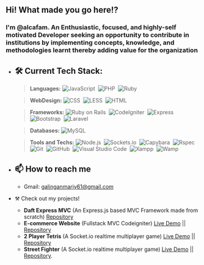 ## Hi! What made you go here!?

### I'm @alcafam. An Enthusiastic, focused, and highly-self motivated Developer seeking an opportunity to contribute in institutions by implementing concepts, knowledge, and methodologies learnt thereby adding value for the organization

- 🛠 Current Tech Stack:
  --- 
  >**Languages:**
    ![JavaScript](https://img.shields.io/badge/-JavaScript-05122A?style=flat&logo=javascript)&nbsp;
    ![PHP](https://img.shields.io/badge/-PHP-05122A?style=flat&logo=php&logoColor=777BB4)&nbsp;
    ![Ruby](https://img.shields.io/badge/-Ruby-05122A?style=flat&logo=ruby&logoColor=FF0000)&nbsp;
  
  >**WebDesign:**
    ![CSS](https://img.shields.io/badge/-CSS-05122A?style=flat&logo=CSS3&logoColor=1572B6)&nbsp;
    ![LESS](https://img.shields.io/badge/-Less-05122A?style=flat&logo=Less)&nbsp;
    ![HTML](https://img.shields.io/badge/-HTML-05122A?style=flat&logo=HTML5)&nbsp;
   
  >**Frameworks:**
    ![Ruby on Rails](https://img.shields.io/badge/-Ruby%20On%20Rails-05122A?style=flat&logo=ruby-on-rails&logoColor=FF0000)&nbsp;
    ![CodeIgniter](https://img.shields.io/badge/-CodeIgniter-05122A?style=flat&logo=codeigniter&logoColor=EF4223)&nbsp;
    ![Express](https://img.shields.io/badge/-Express-05122A?style=flat&logo=express)&nbsp;
    ![Bootstrap](https://img.shields.io/badge/-Bootstrap-05122A?style=flat&logo=bootstrap&logoColor=563D7C)&nbsp;
    ![Laravel](https://img.shields.io/badge/-Laravel-05122A?style=flat&logo=laravel&logoColor=fc0303)&nbsp;

  >**Databases:**
    ![MySQL](https://img.shields.io/badge/-MySQL-05122A?style=flat&logo=mysql&logoColor=4479A1)&nbsp;
    
  >**Tools and Techs:**
    ![Node.js](https://img.shields.io/badge/-Node.js-05122A?style=flat&logo=node.js)&nbsp;
    ![Sockets.io](https://img.shields.io/badge/-Socket.io-05122A?style=flat&logo=socket.io&logoColor=010101)&nbsp;
    ![Capybara](https://img.shields.io/badge/-Capybara-05122A?style=flat&logo=docker&logoColor=2496ED)&nbsp;
    ![Rspec](https://img.shields.io/badge/-Rspec-05122A?style=flat&logo=docker&logoColor=2496ED)&nbsp;
    ![Git](https://img.shields.io/badge/-Git-05122A?style=flat&logo=git)&nbsp;
    ![GitHub](https://img.shields.io/badge/-GitHub-05122A?style=flat&logo=github)&nbsp;
    ![Visual Studio Code](https://img.shields.io/badge/-Visual%20Studio%20Code-05122A?style=flat&logo=visual-studio-code&logoColor=007ACC)&nbsp;
    ![Xampp](https://img.shields.io/badge/-Xampp-05122A?style=flat&logo=xampp&logoColor=ff7b00)&nbsp;
    ![Wamp](https://img.shields.io/badge/-Wamp%20Server-05122A?style=flat&logo=WampServer&logoColor=fc0362)&nbsp;

- 📫 How to reach me
  - 
  - Gmail: galinganmarjy61@gmail.com

- ⚒️ Check out my projects!
  - **Daft Express MVC** (An Express.js based MVC Framework made from scratch) [Repository](https://github.com/Alcafam/Draft_Express_MVC)
  - **E-commerce Website** (Fullstack MVC Codeigniter) [Live Demo](https://youtu.be/JIoJMrvwYQ8) || [Repository](https://github.com/Alcafam/e-commerce-php)
  - **2 Player Tetris** (A Socket.io realtime multiplayer game) [Live Demo](https://youtu.be/e-_3pua57Mk) || [Repository](https://github.com/Alcafam/2_Player_Tetris)
  - **Street Fighter** (A Socket.io realtime multiplayer game) [Live Demo](https://youtu.be/BbxFuuM5-Cw) || [Repository](https://github.com/Alcafam/Street_Fighter).


